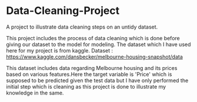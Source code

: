 # Data-Cleaning-Project
A project to illustrate data cleaning steps on an untidy dataset.

This project includes the process of data cleaning which is done before giving our dataset to the model for modeling.
The dataset which I have used here for my project is from kaggle. 
Dataset : https://www.kaggle.com/dansbecker/melbourne-housing-snapshot/data 


This dataset includes data regarding Melbourne housing and its prices based on various features.Here the target variable is 'Price' which is supposed to be predicted given the test data but I have only performed the initial step which is cleaning as this project is done to illustrate my knowledge in the same.

